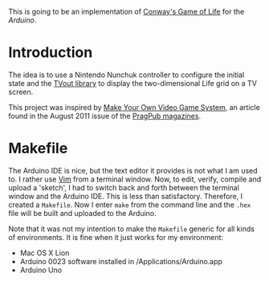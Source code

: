 This is going to be an implementation of [Conway's Game of Life][1] for the
*Arduino*.

# Introduction

The idea is to use a Nintendo Nunchuk controller to configure the initial state
and the [TVout library][3] to display the two-dimensional Life grid on a TV
screen.

This project was inspired by [Make Your Own Video Game System][4], an article
found in the August 2011 issue of the [PragPub magazines][5].

# Makefile

The Arduino IDE is nice, but the text editor it provides is not what I am used
to. I rather use [Vim][2] from a terminal window. Now, to edit, verify, compile
and upload a 'sketch', I had to switch back and forth between the terminal
window and the Arduino IDE. This is less than satisfactory. Therefore, I
created a `Makefile`. Now I enter `make` from the command line and the `.hex`
file will be built and uploaded to the Arduino.

Note that it was not my intention to make the `Makefile` generic for all kinds
of environments. It is fine when it just works for my environment:

* Mac OS X Lion
* Arduino 0023 software installed in /Applications/Arduino.app
* Arduino Uno

[1]: http://www.conwaylife.com/
[2]: http://www.vim.org/
[3]: http://www.conwaylife.com/
[4]: http://pragprog.com/magazines/2011-08/make-your-own-video-game-system
[5]: http://pragprog.com/magazines

